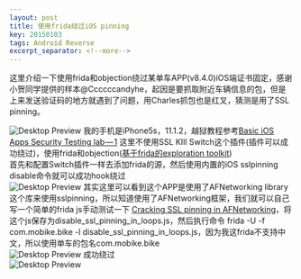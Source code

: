 ```yaml
---
layout: post
title: 使用frida绕过iOS pinning
key: 20150103
tags: Android Reverse
excerpt_separator: <!--more-->
---
```

这里介绍一下使用frida和objection绕过某单车APP(v8.4.0)iOS端证书固定，感谢小贺同学提供的样本@Ccccccandyhe，起因是要抓取附近车辆信息的包，但是上来发送验证码的地方就遇到了问题，用Charles抓包也是红叉，猜测是用了SSL pinning。
<!--more-->
![Desktop Preview](https://raw.githubusercontent.com/la0s/la0s.github.io/master/screenshots/20181102.1.jpg)
我的手机是iPhone5s，11.1.2，越狱教程参考[Basic iOS Apps Security Testing lab — 1](https://medium.com/ehsahil/basic-ios-apps-security-testing-lab-1-2bf37c2a7d15)
这里不使用SSL KIll Switch这个插件(插件可以成功绕过)，使用frida和objection([基于frida的exploration toolkit](https://github.com/sensepost/objection))  
首先和配置Switch插件一样去添加frida的源，然后使用内置的iOS sslpinning disable命令就可以成功hook绕过  
![Desktop Preview](https://raw.githubusercontent.com/la0s/la0s.github.io/master/screenshots/20181102.2.png)
其实这里可以看到这个APP是使用了AFNetworking library这个库来使用sslpinning，所以知道使用了AFNetworking框架，我们就可以自己写一个简单的frida js手动测试一下
[Cracking SSL pinning in AFNetworking](https://kov4l3nko.github.io/blog/2018-06-17-afnetwork-disable-ssl-pinning/)，将这个js保存为disable_ssl_pinning_in_loops.js，然后执行命令
frida -U -f  com.mobike.bike  -l disable_ssl_pinning_in_loops.js，因为我这frida不支持中文，所以使用单车的包名com.mobike.bike  
![Desktop Preview](https://raw.githubusercontent.com/la0s/la0s.github.io/master/screenshots/20181102.3.png)
成功绕过  
![Desktop Preview](https://raw.githubusercontent.com/la0s/la0s.github.io/master/screenshots/20181102.4.jpg)
